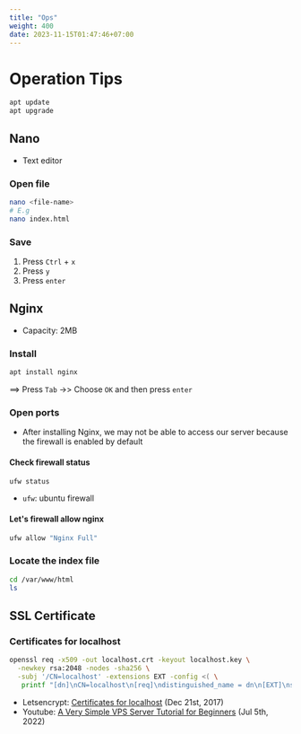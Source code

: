 ```yaml
---
title: "Ops"
weight: 400
date: 2023-11-15T01:47:46+07:00
---
```


# Operation Tips

```sh
apt update
apt upgrade
```

## Nano

- Text editor

### Open file

```sh
nano <file-name>
# E.g
nano index.html
```

### Save

1. Press `Ctrl` + `x`
2. Press `y`
3. Press `enter`

## Nginx

- Capacity: 2MB

### Install

```sh
apt install nginx
```

==> Press `Tab` ->> Choose `OK` and then press `enter`

### Open ports

- After installing Nginx, we may not be able to access our server because the firewall is enabled by default

#### Check firewall status

```sh
ufw status
```

- `ufw`: ubuntu firewall

#### Let's firewall allow nginx

```sh
ufw allow "Nginx Full"
```

### Locate the index file

```sh
cd /var/www/html
ls
```

## SSL Certificate

### Certificates for localhost

```sh
openssl req -x509 -out localhost.crt -keyout localhost.key \
  -newkey rsa:2048 -nodes -sha256 \
  -subj '/CN=localhost' -extensions EXT -config <( \
   printf "[dn]\nCN=localhost\n[req]\ndistinguished_name = dn\n[EXT]\nsubjectAltName=DNS:localhost\nkeyUsage=digitalSignature\nextendedKeyUsage=serverAuth")
```

- Letsencrypt: [Certificates for localhost](https://letsencrypt.org/docs/certificates-for-localhost/) (Dec 21st, 2017)
- Youtube: [A Very Simple VPS Server Tutorial for Beginners](https://www.youtube.com/watch?v=YiwBkRukugw) (Jul 5th, 2022)
